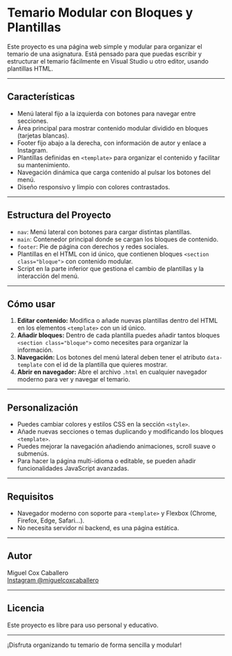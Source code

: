 # Temario Modular con Bloques y Plantillas

Este proyecto es una página web simple y modular para organizar el temario de una asignatura. Está pensado para que puedas escribir y estructurar el temario fácilmente en Visual Studio u otro editor, usando plantillas HTML.

---

## Características

- Menú lateral fijo a la izquierda con botones para navegar entre secciones.
- Área principal para mostrar contenido modular dividido en bloques (tarjetas blancas).
- Footer fijo abajo a la derecha, con información de autor y enlace a Instagram.
- Plantillas definidas en `<template>` para organizar el contenido y facilitar su mantenimiento.
- Navegación dinámica que carga contenido al pulsar los botones del menú.
- Diseño responsivo y limpio con colores contrastados.

---

## Estructura del Proyecto

- `nav`: Menú lateral con botones para cargar distintas plantillas.
- `main`: Contenedor principal donde se cargan los bloques de contenido.
- `footer`: Pie de página con derechos y redes sociales.
- Plantillas en el HTML con id único, que contienen bloques `<section class="bloque">` con contenido modular.
- Script en la parte inferior que gestiona el cambio de plantillas y la interacción del menú.

---

## Cómo usar

1. **Editar contenido:** Modifica o añade nuevas plantillas dentro del HTML en los elementos `<template>` con un id único.
2. **Añadir bloques:** Dentro de cada plantilla puedes añadir tantos bloques `<section class="bloque">` como necesites para organizar la información.
3. **Navegación:** Los botones del menú lateral deben tener el atributo `data-template` con el id de la plantilla que quieres mostrar.
4. **Abrir en navegador:** Abre el archivo `.html` en cualquier navegador moderno para ver y navegar el temario.

---

## Personalización

- Puedes cambiar colores y estilos CSS en la sección `<style>`.
- Añade nuevas secciones o temas duplicando y modificando los bloques `<template>`.
- Puedes mejorar la navegación añadiendo animaciones, scroll suave o submenús.
- Para hacer la página multi-idioma o editable, se pueden añadir funcionalidades JavaScript avanzadas.

---

## Requisitos

- Navegador moderno con soporte para `<template>` y Flexbox (Chrome, Firefox, Edge, Safari…).
- No necesita servidor ni backend, es una página estática.

---

## Autor

Miguel Cox Caballero  
[Instagram @miguelcoxcaballero](https://www.instagram.com/miguelcoxcaballero)

---

## Licencia

Este proyecto es libre para uso personal y educativo.

---

¡Disfruta organizando tu temario de forma sencilla y modular!

